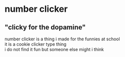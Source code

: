 # number clicker
## "clicky for the dopamine"

number clicker is a thing i made for the funnies at school<br>
it is a cookie clicker type thing<br>
i do not find it fun but someone else might i think
